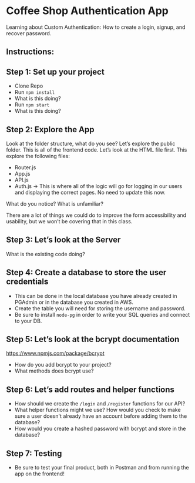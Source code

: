 # Coffee Shop Authentication App

Learning about Custom Authentication: How to create a login, signup, and recover password.

## Instructions:

## Step 1: Set up your project
- Clone Repo
- Run `npm install`
- What is this doing?
- Run `npm start`
- What is this doing?

## Step 2: Explore the App
Look at the folder structure, what do you see?
Let’s explore the public folder. This is all of the frontend code. Let’s look at the HTML file first. This explore the following files:
- Router.js
- App.js
- API.js
- Auth.js → This is where all of the logic will go for logging in our users and displaying the correct pages. No need to update this now. 


What do you notice? What is unfamiliar?

There are a lot of things we could do to improve the form accessibility and usability, but we won’t be covering that in this class.

## Step 3: Let’s look at the Server
What is the existing code doing?

## Step 4: Create a database to store the user credentials
- This can be done in the local database you have already created in PGAdmin or in the database you created in AWS.
- Create the table you will need for storing the username and password.
- Be sure to install `node-pg` in order to write your SQL queries and connect to your DB.

## Step 5: Let’s look at the bcrypt documentation
https://www.npmjs.com/package/bcrypt
- How do you add bcrypt to your project?
- What methods does bcrypt use?

## Step 6: Let’s add routes and helper functions
- How should we create the `/login` and `/register` functions for our API?
- What helper functions might we use? How would you check to make sure a user doesn't already have an account before adding them to the database?
- How would you create a hashed password with bcrypt and store in the database?

## Step 7: Testing
- Be sure to test your final product, both in Postman and from running the app on the frontend!

